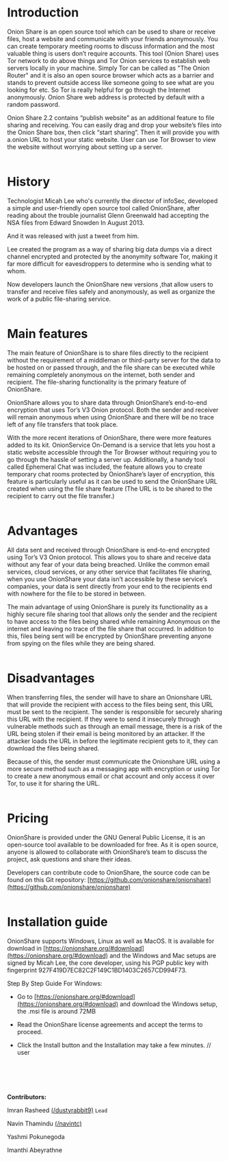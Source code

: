 

# Introduction

Onion Share is an open source tool which can be used to share or receive files, host a website and communicate with your friends anonymously. You can create temporary meeting rooms to discuss information and the most valuable thing is users don’t require accounts. This tool (Onion Share) uses Tor network to do above things and Tor Onion services to establish web servers locally in your machine. Simply Tor can be called as "The Onion Router" and it is also an open source browser which acts as a barrier and stands to prevent outside access like someone going to see what are you looking for etc. So Tor is really helpful for go through the Internet anonymously. Onion Share web address is protected by default with a random password.

Onion Share 2.2 contains “publish website” as an additional feature to file sharing and receiving. You can easily drag and drop your website’s files into the Onion Share box, then click “start sharing”. Then it will provide you with a.onion URL to host your static website. User can use Tor Browser to view the website without worrying about setting up a server.<br><br>

# History 

Technologist Micah Lee who's currently the director of infoSec, developed a simple and user-friendly open source tool called OnionShare, after reading about the trouble journalist Glenn Greenwald had accepting the NSA files from Edward Snowden In August 2013.

And it was released with just a tweet from him.

Lee created the program as a way of sharing big data dumps via a direct channel encrypted and protected by the anonymity software Tor, making it far more difficult for eavesdroppers to determine who is sending what to whom.

Now developers launch the OnionShare new versions ,that allow users to transfer and receive files safely and anonymously, as well as organize the work of a public file-sharing service.<br><br>


# Main features

The main feature of OnionShare is to share files directly to the recipient without the requirement of a middleman or third-party server for the data to be hosted on or passed through, and the file share can be executed while remaining completely anonymous on the internet, both sender and recipient. The file-sharing functionality is the primary feature of OnionShare.

OnionShare allows you to share data through OnionShare’s end-to-end encryption that uses Tor’s V3 Onion protocol. Both the sender and receiver will remain anonymous when using OnionShare and there will be no trace left of any file transfers that took place.

With the more recent iterations of OnionShare, there were more features added to its kit. OnionService On-Demand is a service that lets you host a static website accessible through the Tor Browser without requiring you to go through the hassle of setting a server up. Additionally, a handy tool called Ephemeral Chat was included, the feature allows you to create temporary chat rooms protected by OnionShare’s layer of encryption, this feature is particularly useful as it can be used to send the OnionShare URL created when using the file share feature (The URL is to be shared to the recipient to carry out the file transfer.)<br><br>


# Advantages

All data sent and received through OnionShare is end-to-end encrypted using Tor’s V3 Onion protocol. This allows you to share and receive data without any fear of your data being breached. Unlike the common email services, cloud services, or any other service that facilitates file sharing, when you use OnionShare your data isn’t accessible by these service’s companies, your data is sent directly from your end to the recipients end with nowhere for the file to be stored in between.

The main advantage of using OnionShare is purely its functionality as a highly secure file sharing tool that allows only the sender and the recipient to have access to the files being shared while remaining Anonymous on the internet and leaving no trace of the file share that occurred. In addition to this, files being sent will be encrypted by OnionShare preventing anyone from spying on the files while they are being shared.<br><br>


# Disadvantages

When transferring files, the sender will have to share an Onionshare URL that will provide the recipient with access to the files being sent, this URL must be sent to the recipient. The sender is responsible for securely sharing this URL with the recipient. If they were to send it insecurely through vulnerable methods such as through an email message, there is a risk of the URL being stolen if their email is being monitored by an attacker. If the attacker loads the URL in before the legitimate recipient gets to it, they can download the files being shared.

Because of this, the sender must communicate the Onionshare URL using a more secure method such as a messaging app with encryption or using Tor to create a new anonymous email or chat account and only access it over Tor, to use it for sharing the URL.<br><br>


# Pricing

OnionShare is provided under the GNU General Public License, it is an open-source tool available to be downloaded for free. As it is open source, anyone is allowed to collaborate with OnionShare’s team to discuss the project, ask questions and share their ideas.

Developers can contribute code to OnionShare, the source code can be found on this Git repository: [https://github.com/onionshare/onionshare](https://github.com/onionshare/onionshare)<br><br>


# Installation guide

OnionShare supports Windows, Linux as well as MacOS. It is available for download in [https://onionshare.org/#download](https://onionshare.org/#download) and the Windows and Mac setups are signed by Micah Lee, the core developer, using his PGP public key with fingerprint 927F419D7EC82C2F149C1BD1403C2657CD994F73.

Step By Step Guide For Windows:

- Go to [https://onionshare.org/#download](https://onionshare.org/#download) and download the Windows setup, the .msi file is around 72MB

- Read the OnionShare license agreements and accept the terms to proceed.

- Click the Install button and the Installation may take a few minutes. // user<br><br>
  
#  
<br>

**Contributors:**

Imran Rasheed [(/dustyrabbit9)](https://github.com/dustyrabbit9) `Lead`

Navin Thamindu [(/navintc)](https://github.com/navintc)

Yashmi Pokunegoda

Imanthi Abeyrathne

</p>